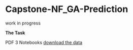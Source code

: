 # Capstone-NF_GA-Prediction

work in progress

**The Task**

PDF
3 Notebooks
[download the data](https://www.kaggle.com/c/ga-customer-revenue-prediction/data)

